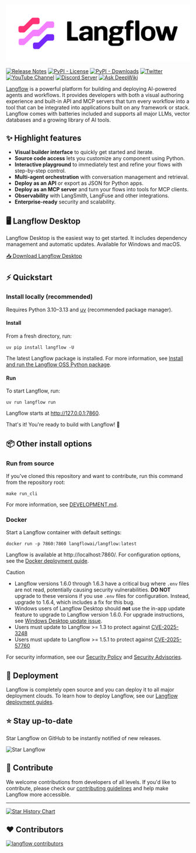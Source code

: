 <!-- markdownlint-disable MD030 -->

<picture>
  <source media="(prefers-color-scheme: dark)" srcset="./docs/static/img/langflow-logo-color-blue-bg.svg">
  <img src="./docs/static/img/langflow-logo-color-black-solid.svg" alt="Langflow logo">
</picture>

[![Release Notes](https://img.shields.io/github/release/langflow-ai/langflow?style=flat-square)](https://github.com/langflow-ai/langflow/releases)
[![PyPI - License](https://img.shields.io/badge/license-MIT-orange)](https://opensource.org/licenses/MIT)
[![PyPI - Downloads](https://img.shields.io/pypi/dm/langflow?style=flat-square)](https://pypistats.org/packages/langflow)
[![Twitter](https://img.shields.io/twitter/url/https/twitter.com/langflow-ai.svg?style=social&label=Follow%20%40Langflow)](https://twitter.com/langflow_ai)
[![YouTube Channel](https://img.shields.io/youtube/channel/subscribers/UCn2bInQrjdDYKEEmbpwblLQ?label=Subscribe)](https://www.youtube.com/@Langflow)
[![Discord Server](https://img.shields.io/discord/1116803230643527710?logo=discord&style=social&label=Join)](https://discord.gg/EqksyE2EX9)
[![Ask DeepWiki](https://deepwiki.com/badge.svg)](https://deepwiki.com/langflow-ai/langflow)

[Langflow](https://langflow.org) is a powerful platform for building and deploying AI-powered agents and workflows. It provides developers with both a visual authoring experience and built-in API and MCP servers that turn every workflow into a tool that can be integrated into applications built on any framework or stack. Langflow comes with batteries included and supports all major LLMs, vector databases and a growing library of AI tools.

## ✨ Highlight features

- **Visual builder interface** to quickly get started and iterate.
- **Source code access** lets you customize any component using Python.
- **Interactive playground** to immediately test and refine your flows with step-by-step control.
- **Multi-agent orchestration** with conversation management and retrieval.
- **Deploy as an API** or export as JSON for Python apps.
- **Deploy as an MCP server** and turn your flows into tools for MCP clients.
- **Observability** with LangSmith, LangFuse and other integrations.
- **Enterprise-ready** security and scalability.

## 🖥️  Langflow Desktop

Langflow Desktop is the easiest way to get started. It includes dependency management and automatic updates.
Available for Windows and macOS.

[📥 Download Langflow Desktop](https://www.langflow.org/desktop)

## ⚡️ Quickstart

### Install locally (recommended)

Requires Python 3.10–3.13 and [uv](https://docs.astral.sh/uv/getting-started/installation/) (recommended package manager).

#### Install

From a fresh directory, run:
```shell
uv pip install langflow -U
```

The latest Langflow package is installed.
For more information, see [Install and run the Langflow OSS Python package](https://docs.langflow.org/get-started-installation#install-and-run-the-langflow-oss-python-package).

#### Run

To start Langflow, run:
```shell
uv run langflow run
```

Langflow starts at http://127.0.0.1:7860.

That's it! You're ready to build with Langflow! 🎉

## 📦 Other install options

### Run from source
If you've cloned this repository and want to contribute, run this command from the repository root:
```shell
make run_cli
```
For more information, see [DEVELOPMENT.md](./DEVELOPMENT.md).

### Docker
Start a Langflow container with default settings:
```shell
docker run -p 7860:7860 langflowai/langflow:latest
```
Langflow is available at http://localhost:7860/.
For configuration options, see the [Docker deployment guide](https://docs.langflow.org/deployment-docker).

> [!CAUTION]
> - Langflow versions 1.6.0 through 1.6.3 have a critical bug where `.env` files are not read, potentially causing security vulnerabilities. **DO NOT** upgrade to these versions if you use `.env` files for configuration. Instead, upgrade to 1.6.4, which includes a fix for this bug.
> - Windows users of Langflow Desktop should **not** use the in-app update feature to upgrade to Langflow version 1.6.0. For upgrade instructions, see [Windows Desktop update issue](https://docs.langflow.org/release-notes#windows-desktop-update-issue).
> - Users must update to Langflow >= 1.3 to protect against [CVE-2025-3248](https://nvd.nist.gov/vuln/detail/CVE-2025-3248)
> - Users must update to Langflow >= 1.5.1 to protect against [CVE-2025-57760](https://github.com/langflow-ai/langflow/security/advisories/GHSA-4gv9-mp8m-592r)
>
> For security information, see our [Security Policy](./SECURITY.md) and [Security Advisories](https://github.com/langflow-ai/langflow/security/advisories).

## 🚀 Deployment

Langflow is completely open source and you can deploy it to all major deployment clouds. To learn how to deploy Langflow, see our [Langflow deployment guides](https://docs.langflow.org/deployment-overview).

## ⭐ Stay up-to-date

Star Langflow on GitHub to be instantly notified of new releases.

![Star Langflow](https://github.com/user-attachments/assets/03168b17-a11d-4b2a-b0f7-c1cce69e5a2c)

## 👋 Contribute

We welcome contributions from developers of all levels. If you'd like to contribute, please check our [contributing guidelines](./CONTRIBUTING.md) and help make Langflow more accessible.

---

[![Star History Chart](https://api.star-history.com/svg?repos=langflow-ai/langflow&type=Timeline)](https://star-history.com/#langflow-ai/langflow&Date)

## ❤️ Contributors

[![langflow contributors](https://contrib.rocks/image?repo=langflow-ai/langflow)](https://github.com/langflow-ai/langflow/graphs/contributors)
